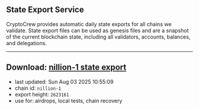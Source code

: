 ## State Export Service
CryptoCrew provides automatic daily state exports for all chains we validate. State export files can be used as genesis files and are a snapshot of the current blockchain state, including all validators, accounts, balances, and delegations.

---
**Download: [nillion-1 state export](https://ccv-s3.nbg1.your-objectstorage.com/SERVICE/nillion/nillion-1_export_2623161.json)**
---

- last updated: Sun Aug 03 2025 10:55:09
- chain id: `nillion-1`
- export height: `2623161`
- use for: airdrops, local tests, chain recovery
